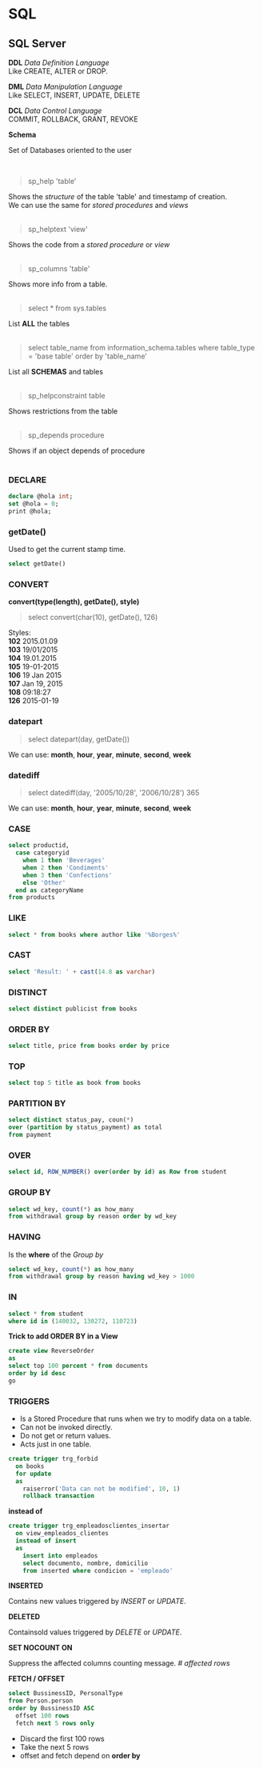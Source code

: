 # SQL

## SQL Server

__DDL__ _Data Definition Language_ <br/>
Like CREATE, ALTER or DROP. <br/>

__DML__ _Data Manipulation Language_ <br/>
Like SELECT, INSERT, UPDATE, DELETE <br/>

__DCL__ _Data Control Language_ <br/>
COMMIT, ROLLBACK, GRANT, REVOKE <br/>

__Schema__ <br/>

Set of Databases oriented to the user <br/>

<br/>

>sp_help 'table'

Shows the _structure_ of the table 'table' and timestamp of creation. <br/>
We can use the same for _stored procedures_ and _views_ <br/>
<br/>

>sp_helptext 'view'

Shows the code from a _stored procedure_ or _view_ <br/>
<br/>

>sp_columns 'table'

Shows more info from a table. <br/>
<br/>

>select * from sys.tables

List __ALL__ the tables <br/>
<br/>

>select table_name from information_schema.tables
>where table_type = 'base table' order by 'table_name'

List all __SCHEMAS__ and tables <br/>
<br/>

>sp_helpconstraint table

Shows restrictions from the table <br/>
<br/>

>sp_depends procedure

Shows if an object depends of procedure <br/>
<br/>


### DECLARE

```sql
declare @hola int;
set @hola = 0;
print @hola;
```

### getDate()

Used to get the current stamp time. <br/>

```sql
select getDate()
```

### CONVERT

__convert(type(length), getDate(), style)__ <br/>

>select convert(char(10), getDate(), 126)

Styles: <br/>
__102__ 2015.01.09 <br/>
__103__ 19/01/2015 <br/>
__104__ 19.01.2015 <br/>
__105__ 19-01-2015 <br/>
__106__ 19 Jan 2015 <br/>
__107__ Jan 19, 2015 <br/>
__108__ 09:18:27 <br/>
__126__ 2015-01-19 <br/>

### datepart

>select datepart(day, getDate())

We can use: __month__, __hour__, __year__, __minute__, __second__, __week__


### datediff

>select datediff(day, '2005/10/28', '2006/10/28')
365 <br/>

We can use: __month__, __hour__, __year__, __minute__, __second__, __week__

### CASE

```sql
select productid,
  case categoryid
    when 1 then 'Beverages'
    when 2 then 'Condiments'
    when 3 then 'Confections'
    else 'Other'
  end as categoryName
from products
```

### LIKE

```sql
select * from books where author like '%Borges%'
```

### CAST

```sql
select 'Result: ' + cast(14.8 as varchar)
```

### DISTINCT

```sql
select distinct publicist from books
```

### ORDER BY

```sql
select title, price from books order by price
```

### TOP

```sql
select top 5 title as book from books
```

### PARTITION BY

```sql
select distinct status_pay, coun(*) 
over (partition by status_payment) as total
from payment
```

### OVER

```sql
select id, ROW_NUMBER() over(order by id) as Row from student
```

### GROUP BY

```sql
select wd_key, count(*) as how_many
from withdrawal group by reason order by wd_key
```

### HAVING
Is the __where__ of the _Group by_ <br/>

```sql
select wd_key, count(*) as how_many
from withdrawal group by reason having wd_key > 1000
```

### IN

```sql
select * from student
where id in (140032, 130272, 110723)

```

__Trick to add ORDER BY in a View__ <br/>

```sql
create view ReverseOrder
as
select top 100 percent * from documents
order by id desc
go
```

### TRIGGERS

* Is a Stored Procedure that runs when we try to modify data on a table.
* Can not be invoked directly.
* Do not get or return values.
* Acts just in one table.

```sql
create trigger trg_forbid
  on books
  for update
  as
    raiserror('Data can not be modified', 10, 1)
    rollback transaction
```

__instead of__


```sql
create trigger trg_empleadosclientes_insertar
  on view_empleados_clientes
  instead of insert
  as
    insert into empleados
    select documento, nombre, domicilio
    from inserted where condicion = 'empleado'    
```

__INSERTED__ <br/>

Contains new values triggered by _INSERT_ or _UPDATE_. <br/>


__DELETED__ <br/>

Containsold values triggered by _DELETE_ or _UPDATE_. <br/>


__SET NOCOUNT ON__ <br/>

Suppress the affected columns counting message. _# affected rows_ <br/>

__FETCH / OFFSET__ <br/>

```sql
select BussinessID, PersonalType
from Person.person
order by BussinessID ASC
  offset 100 rows
  fetch next 5 rows only
```

* Discard the first 100 rows
* Take the next 5 rows
* offset and fetch depend on __order by__




